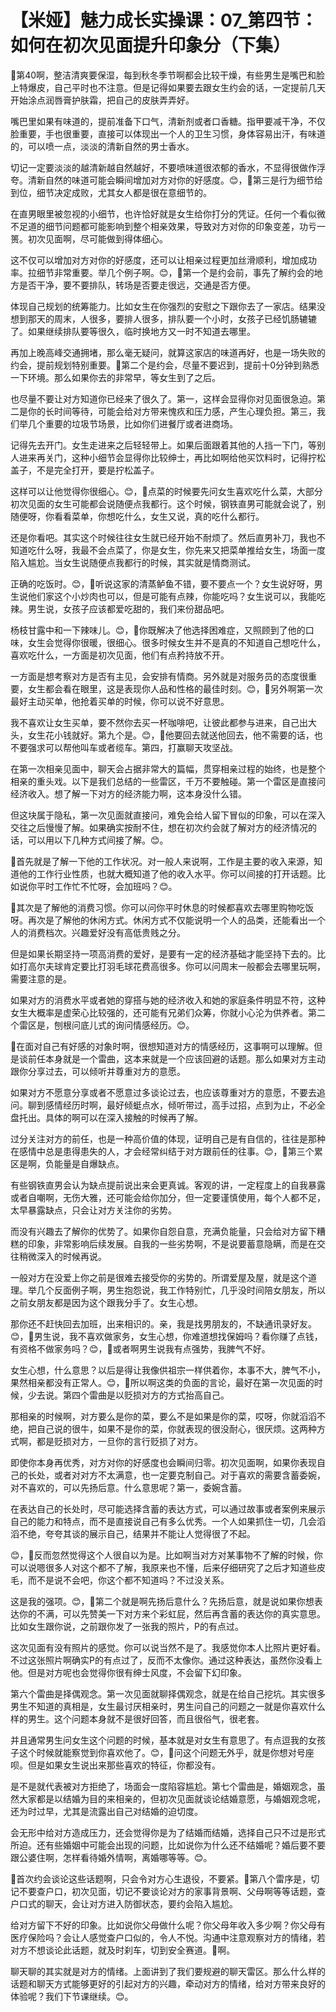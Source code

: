 # 【米娅】魅力成长实操课：07_第四节：如何在初次见面提升印象分（下集）

🎼第40啊，整洁清爽要保湿，每到秋冬季节啊都会比较干燥，有些男生是嘴巴和脸上特爆皮，自己平时也不注意。但是记得如果要去跟女生约会的话，一定提前几天开始涂点润唇膏护肤霜，把自己的皮肤弄弄好。

嘴巴里如果有味道的，提前准备下口气，清新剂或者口香糖。指甲要减干净，不仅脸重要，手也很重要，直接可以体现出一个人的卫生习惯，身体容易出汗，有味道的，可以喷一点，淡淡的清新自然的男士香水。

切记一定要淡淡的越清新越自然越好，不要喷味道很浓郁的香水，不显得很做作浮夸。清新自然的味道可能会瞬间增加对方对你的好感度。😊，🎼第三是行为细节给到位，细节决定成败，尤其女人都是很在意细节的。

在直男眼里被忽视的小细节，也许恰好就是女生给你打分的凭证。任何一个看似微不足道的细节问题都可能影响到整个相亲效果，导致对方对你的印象变差，功亏一篑。初次见面啊，尽可能做到得体细心。

这不仅可以增加对方对你的好感度，还可以让相亲过程更加丝滑顺利，增加成功率。拉细节非常重要。举几个例子啊。😊，🎼第一个是约会前，事先了解约会的地方是否干净，要不要排队，转场是否要走很远，交通是否方便。

体现自己规划的统筹能力。比如女生在你强烈的安慰之下跟你去了一家店。结果没想到那天的周末，人很多，要排人很多，排队要一个小时，女孩子已经饥肠辘辘了。如果继续排队要等很久，临时换地方又一时不知道去哪里。

再加上晚高峰交通拥堵，那么毫无疑问，就算这家店的味道再好，也是一场失败的约会，提前规划特别重要。🎼第二个是约会，尽量不要迟到，提前十0分钟到熟悉一下环境。那么如果你去的非常早，等女生到了之后。

也尽量不要让对方知道你已经来了很久了。第一，这样会显得你对见面很急迫。第二是你的长时间等待，可能会给对方带来愧疚和压力感，产生心理负担。第三，我们举几个重要的垃圾节场景，比如你们进餐厅或者进商场。

记得先去开门。女生走进来之后轻轻带上。如果后面跟着其他的人挡一下门，等别人进来再关门，这种小细节会显得你比较绅士，再比如啊给他买饮料时，记得拧松盖子，不是完全打开，要是拧松盖子。

这样可以让他觉得你很细心。😊，🎼点菜的时候要先问女生喜欢吃什么菜，大部分初次见面的女生可能都会说随便点我都行。这个时候，钢铁直男可能就会说了，别随便呀，你看看菜单，你想吃什么，女生又说，真的吃什么都行。

还是你看吧。其实这个时候往往女生就已经开始不耐烦了。然后直男补刀，我也不知道吃什么呀，我最不会点菜了，你是女生，你先来又把菜单推给女生，场面一度陷入尴尬。当女生说随便点我都行的时候，其实就是情商测试。

正确的吃饭时。😊，🎼听说这家的清蒸鲈鱼不错，要不要点一个？女生说好呀，男生说他们家这个小炒肉也可以，但是可能有点辣，你能吃吗？女生说可以，我能吃辣。男生说，女孩子应该都爱吃甜的，我们来份甜品吧。

杨枝甘露中和一下辣味儿。😊，🎼你既解决了他选择困难症，又照顾到了他的口味，女生会觉得你很暖，很细心。很多时候女生并不是真的不知道自己想吃什么，喜欢吃什么，一方面是初次见面，他们有点矜持放不开。

一方面是想考察对方是否有主见，会安排有情商。另外就是对服务员的态度很重要，女生都会看在眼里，这是表现你人品和性格的最佳时刻。😊，🎼另外啊第一次最好主动买单，他抢着买单的时候，你可以说不好意思。

我不喜欢让女生买单，要不然你去买一杯咖啡吧，让彼此都参与进来，自己出大头，女生花小钱就好。第九个是。😊，🎼他要回去就送他回去，他不需要的话，也不要强求可以帮他叫车或者缆车。第四，打赢聊天攻坚战。

在第一次相亲见面中，聊天会占据非常大的篇幅，贯穿相亲过程的始终，也是整个相亲的重头戏。以下是我们总结的一些雷区，千万不要触碰。第一个雷区是直接问经济收入。想了解一下对方的经济能力啊，这本身没什么错。

但这块属于隐私，第一次见面就直接问，难免会给人留下冒似的印象，可以在深入交往之后慢慢了解。如果确实按耐不住，想在初次约会就了解对方的经济情况的话，可以用以下几种方式间接了解。😊。

🎼首先就是了解一下他的工作状况。对一般人来说啊，工作是主要的收入来源，知道他的工作行业性质，也就大概知道了他的收入水平。你可以间接的打开话题。比如说你平时工作忙不忙呀，会加班吗？😊。

🎼其次是了解他的消费习惯。你可以问你平时休息的时候都喜欢去哪里购物吃饭呀。再次是了解他的休闲方式。休闲方式不仅能说明一个人的品类，还能看出一个人的消费档次。兴趣爱好没有高低贵贱之分。

但是如果长期坚持一项高消费的爱好，是要有一定的经济基础才能坚持下去的。比如打高尔夫球肯定要比打羽毛球花费高很多。你可以问周末一般都会去哪里玩啊，需要注意的是。

如果对方的消费水平或者她的穿搭与她的经济收入和她的家庭条件明显不符，这种女生大概率是虚荣心比较强的，还可能有兄弟们众筹，你就小心沦为供养者。第二个雷区是，刨根问底儿式的询问情感经历。😊。

🎼在面对自己有好感的对象时啊，很想知道对方的情感经历，这事啊可以理解。但是谈前任本身就是一个雷曲，这本来就是一个应该回避的话题。那么如果对方主动跟你分享过去，可以倾听并尊重对方的意愿。

如果对方不愿意分享或者不愿意过多谈论过去，也应该尊重对方的意愿，不要去追问。聊到感情经历时啊，最好倾蜓点水，倾听带过，高手过招，点到为止，不必全盘托出。具体的啊可以在深入接触的时候再了解。

过分关注对方的前任，也是一种高价值的体现，证明自己是有自信的，往往是那种在感情中总是患得患失的人，才会经常纠结于对方跟前任的往事。😊，🎼第三个累区是啊，负能量是自爆缺点。

有些钢铁直男会认为缺点提前说出来会更真诚。客观的讲，一定程度上的自我暴露或者自嘲啊，无伤大雅，还可能会给你加分，但一定要谨慎使用，每个人都不足，太早暴露缺点，只会让对方关注你的劣势。

而没有兴趣去了解你的优势了。如果你自怨自意，充满负能量，只会给对方留下糟糕的印象，非常影响后续发展。自我的一些劣势啊，不是说要蓄意隐瞒，而是在交往稍微深入的时候再说。

一般对方在没爱上你之前是很难去接受你的劣势的。所谓爱屋及屋，就是这个道理。举几个反面例子啊，男生抱怨说，我工作特别忙，几乎没时间陪女朋友，所以之前女朋友都是因为这个跟我分手了。女生心想。

那你还不赶快回去加班，出来相识的。亲，我是找男朋友的，不缺通讯录好友。😊，🎼男生说，我不喜欢做家务，女生心想，你难道想找保姆吗？看你赚了点钱，有资格不做家务吗？😊，🎼或者啊男生说我有点强势，我脾气不好。

女生心想，什么意思？以后是得让我像供祖宗一样供着你，本事不大，脾气不小，果然相亲都没有正常人。😊，🎼所以啊这类的负面的言论，最好在第一次见面的时候，少去说。第四个雷曲是以贬损对方的方式抬高自己。

那相亲的时候啊，对方要么是你的菜，要么不是如果是你的菜，哎呀，你就滔滔不绝，把自己说的很牛，如果不是你的菜，你就表现的很没耐心，很厌烦。这两种方式啊，都是贬损对方，一旦你的言行贬损了对方。

即使你本身再优秀，对方对你的好感度也会瞬间归零。初次见面啊，如果你表现自己的长处，或者对对方不太满意，也一定要克制自己。对于喜欢的需要含蓄委婉，对不喜欢的，可以先扬后意。什么意思呢？第一，委婉含蓄。

在表达自己的长处时，尽可能选择含蓄的表达方式，可以通过故事或者案例来展示自己的能力和特点，而不是直接说自己有多么优秀。一个人如果抓住一切，几会滔滔不绝，夸夸其谈的展示自己，结果并不能让人觉得很了不起。

😊，🎼反而忽然觉得这个人很自以为是。比如啊当对方对某事物不了解的时候，你可以说嗯很多人对这个都不了解，我原来也不懂，后来仔细研究了之后才知道些皮毛，而不是说不会吧，你这个都不知道吗？不过没关系。

这是我的强项。😊，🎼第二个就是啊先扬后意什么？先扬后意，就是说如果你想表达你的不满，可以先赞美一下对方来个彩虹屁，然后再含蓄的表达你的真实意思。比如女生跟你说，之前跟你发了一张我的照片，P的有点过。

这次见面有没有照片的感觉。你可以说当然不是了。我感觉你本人比照片更好看。不过这张照片啊确实P的有点过了，反而不太像你。通过这种表达，虽然你没看上他。但是对方呢也会觉得你很有绅士风度，不会留下幻印象。

第六个雷曲是择偶观念。第一次见面就聊择偶观念，就是在给自己挖坑。其实很多男生不知道的真相是，女生最讨厌相亲时，男生问自己的问题之一就是你喜欢什么样的男生。这个问题本身就不是很好回答，而且很俗气，很老套。

并且通常男生问女生这个问题的时候，基本就是对女生有意思了。有点逗我的女孩子这个时候就能察觉到你喜欢他了。😊，🎼问这个问题无外乎，就是你想对号座呗。但是如果女生说出来那些喜欢的特征，你都没有。

是不是就代表被对方拒绝了，场面会一度陷容尴尬。第七个雷曲是，婚姻观念，虽然大家都是以结婚为目的来相亲的，但初次见面就谈论结婚意愿，与婚姻观念呢，还为时过早，尤其是流露出自己对结婚的迫切度。

会无形中给对方造成压力，还会觉得你是为了结婚而结婚，选择自己只不过是形式所迫。还有些婚姻中可能会出现的问题，比如说你为什么还不结婚呢？婚后要不要跟公婆住啊，怎样看待婚外情啊，离婚哪等等。😊。

🎼首次约会谈论这些话题啊，只会令对方心生退役，不要紧。🎼第八个雷序是，切记不要查户口，初次见面，切记不要谈论对方的家事背景啊、父母啊等等话题，查户口式的聊天，会让对方进入防御状态，要约会陷入尴尬。

给对方留下不好的印象。比如说你父母做什么呢？你父母年收入多少啊？你父母有医疗保险吗？会让人感觉查户口似的，令人不悦。沟通中注意观察对方的情绪，若对方不想谈论此话题，就及时刹车，切到安全赛道。🎼啊。

聊天聊的其实就是对方的情绪。上面讲到了我们要规避的聊天雷区。那么什么样的话题和聊天方式能够更好的引起对方的兴趣，牵动对方的情绪，给对方带来良好的体验呢？我们下节课继续。😊。

